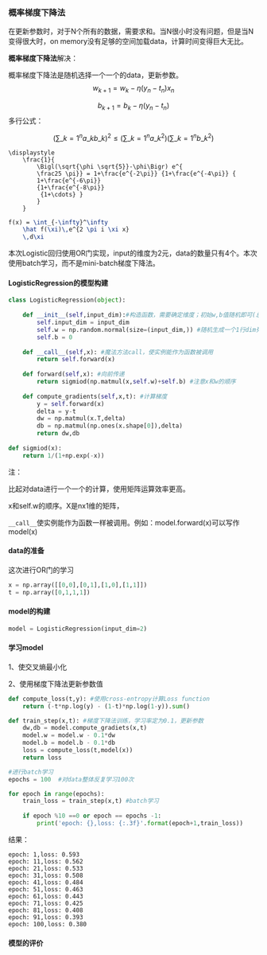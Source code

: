 ### 概率梯度下降法

在更新参数时，对于N个所有的数据，需要求和。当N很小时没有问题，但是当N变得很大时，on memory没有足够的空间加载data，计算时间变得巨大无比。

**概率梯度下降法**解决：

概率梯度下降法是随机选择一个一个的data，更新参数。
$$w_{k+1} = w_{k}-\eta(y_{n}-t_{n})x_{n} $$

$$b_{k+1} = b_{k}-\eta(y_{n}-t_{n})$$
多行公式：

```math
\displaystyle
\left( \sum\_{k=1}^n a\_k b\_k \right)^2
\leq
\left( \sum\_{k=1}^n a\_k^2 \right)
\left( \sum\_{k=1}^n b\_k^2 \right)
```

```katex
\displaystyle
    \frac{1}{
        \Bigl(\sqrt{\phi \sqrt{5}}-\phi\Bigr) e^{
        \frac25 \pi}} = 1+\frac{e^{-2\pi}} {1+\frac{e^{-4\pi}} {
        1+\frac{e^{-6\pi}}
        {1+\frac{e^{-8\pi}}
         {1+\cdots} }
        }
    }
```

```latex
f(x) = \int_{-\infty}^\infty
    \hat f(\xi)\,e^{2 \pi i \xi x}
    \,d\xi
```



本次Logistic回归使用OR门实现，input的维度为2元，data的数量只有4个。本次使用batch学习，而不是mini-batch梯度下降法。

#### LogisticRegression的模型构建



```python
class LogisticRegression(object):
    
    def __init__(self,input_dim):#构造函数，需要确定维度；初始w,b值随机即可(总之都要学习 )
        self.input_dim = input_dim
        self.w = np.random.normal(size=(input_dim,)) #随机生成一个1行dim列的矩阵
        self.b = 0
        
    def __call__(self,x): #魔法方法call，使实例能作为函数被调用
        return self.forward(x)
    
    def forward(self,x): #向前传递
        return sigmiod(np.matmul(x,self.w)+self.b) #注意x和w的顺序
    
    def compute_gradients(self,x,t): #计算梯度
        y = self.forward(x)
        delta = y-t 
        dw = np.matmul(x.T,delta) 
        db = np.matmul(np.ones(x.shape[0]),delta)
        return dw,db
    
def sigmiod(x):
    return 1/(1+np.exp(-x))
```

注：

比起对data进行一个一个的计算，使用矩阵运算效率更高。

x和self.w的顺序。X是nx1维的矩阵，

`__call__`使实例能作为函数一样被调用。例如：model.forward(x)可以写作model(x)



#### data的准备

这次进行OR门的学习

```python
x = np.array([[0,0],[0,1],[1,0],[1,1]])
t = np.array([0,1,1,1])
```

#### model的构建

```python
model = LogisticRegression(input_dim=2)
```

#### 学习model

1、使交叉熵最小化

2、使用梯度下降法更新参数值

```python
def compute_loss(t,y): #使用cross-entropy计算Loss function
    return (-t*np.log(y) - (1-t)*np.log(1-y)).sum()

def train_step(x,t): #梯度下降法训练，学习率定为0.1，更新参数
    dw,db = model.compute_gradiets(x,t)
    model.w = model.w - 0.1*dw 
    model.b = model.b - 0.1*db
    loss = compute_loss(t,model(x))
    return loss

#进行batch学习
epochs = 100  #对data整体反复学习100次

for epoch in range(epochs):
    train_loss = train_step(x,t) #batch学习
    
    if epoch %10 ==0 or epoch == epochs -1:
        print('epoch: {},loss: {:.3f}'.format(epoch+1,train_loss))
```

结果：

```
epoch: 1,loss: 0.593
epoch: 11,loss: 0.562
epoch: 21,loss: 0.533
epoch: 31,loss: 0.508
epoch: 41,loss: 0.484
epoch: 51,loss: 0.463
epoch: 61,loss: 0.443
epoch: 71,loss: 0.425
epoch: 81,loss: 0.408
epoch: 91,loss: 0.393
epoch: 100,loss: 0.380
```



#### 模型的评价



```

```



